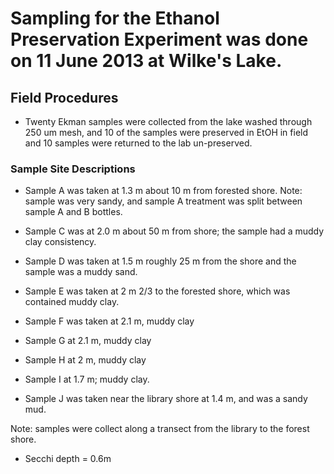# Sampling for the Ethanol Preservation Experiment was done on 11 June 2013 at Wilke's Lake. 

## Field Procedures

* Twenty Ekman samples were collected from the lake washed through 250 um mesh, and 10 of the samples were preserved in EtOH in field and 10 samples were returned to the lab un-preserved.

### Sample Site Descriptions

* Sample A was taken at 1.3 m about 10 m from forested shore. Note: sample was very sandy, and sample A treatment was split between sample A and B bottles. 

* Sample C was at 2.0 m about 50 m from shore; the sample had a muddy clay consistency. 

* Sample D was taken at 1.5 m roughly 25 m from the shore and the sample was a muddy sand. 

* Sample E was taken at 2 m 2/3 to the forested shore, which was contained muddy clay. 

* Sample F was taken at 2.1 m, muddy clay  

* Sample G at 2.1 m, muddy clay 

* Sample H at 2 m, muddy clay

* Sample I at 1.7 m; muddy clay. 

* Sample J was taken near the library shore at 1.4 m, and was a sandy mud.

Note: samples were collect along a transect from the library to the forest shore.

* Secchi depth = 0.6m

